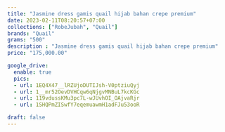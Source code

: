 ```yaml
---
title: "Jasmine dress gamis quail hijab bahan crepe premium"
date: 2023-02-11T08:20:57+07:00
collections: ["RobeJubah", "Quail"]
brands: "Quail"
grams: "500"
description : "Jasmine dress gamis quail hijab bahan crepe premium"
price: "175,000.00"

google_drive:
  enable: true
  pics:
  - url: 1EQ4X47__lRZUjoDUTIJsh-V0ptziuQyj
  - url: 1__mr52OevDVHCqw6qNjgvMNBuL7kcKGc
  - url: 119vdussKMu3pc7L-wJUvhOI_OAjvaRjr
  - url: 1SHQPmZISwfY7eqemuawmH1adFJu53ooR

draft: false
---
```


    
  
